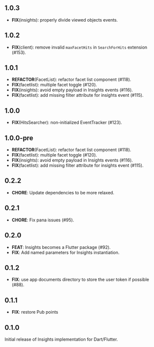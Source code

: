## 1.0.3

 - **FIX**(insights): properly divide viewed objects events.

## 1.0.2

 - **FIX**(client): remove invalid `maxFacetHits` in `SearchForHits` extension (#153).

## 1.0.1

 - **REFACTOR**(FacetList): refactor facet list component (#118).
 - **FIX**(facetlist): multiple facet toggle (#120).
 - **FIX**(insights): avoid empty payload in Insights events (#116).
 - **FIX**(facetlist): add missing filter attribute for insights event (#115).

## 1.0.0

 - **FIX**(HitsSearcher): non-initialized EventTracker (#123).

## 1.0.0-pre

 - **REFACTOR**(FacetList): refactor facet list component (#118).
 - **FIX**(facetlist): multiple facet toggle (#120).
 - **FIX**(insights): avoid empty payload in Insights events (#116).
 - **FIX**(facetlist): add missing filter attribute for insights event (#115).

## 0.2.2

 - **CHORE**: Update dependencies to be more relaxed.

## 0.2.1

 - **CHORE**: Fix pana issues (#95).

## 0.2.0

 - **FEAT**: Insights becomes a Flutter package (#92).
 - **FIX**: Add named parameters for Insights instantiation.

## 0.1.2

 - **FIX**: use app documents directory to store the user token if possible (#88).

## 0.1.1

 - **FIX**: restore Pub points

## 0.1.0

Initial release of Insights implementation for Dart/Flutter.
